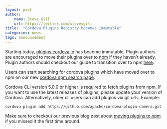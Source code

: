 ```yaml
---
layout: post
author:
    name: Steve Gill
    url: https://twitter.com/stevesgill
title:  "Cordova Plugins Registry becomes immutable"
categories: news
tags: announcement
---
```

Starting today, [plugins.cordova.io](http://plugins.cordova.io) has become immutable. Plugin authors are encouraged to move their plugins over to [npm](http://npmjs.org) if they haven't already. Plugin authors should checkout our guide to transition over to npm [here](http://plugins.cordova.io/npm/authors.html).

Users can start searching for cordova plugins which have moved over to npm on our new [cordova npm search page](http://cordova.io/plugins/).

Cordova CLI version 5.0.0 or higher is required to fetch plugins from npm. If you want to use the latest releases of plugins, please update your version of Cordova. Alternatively, older cli users can add plugins via git urls. Example:

    cordova plugin add https://github.com/apache/cordova-plugin-camera.git

Make sure to checkout our previous blog post about [moving plugins to npm](http://cordova.apache.org/announcements/2015/04/21/plugins-release-and-move-to-npm.html) if you missed it the first time around.
